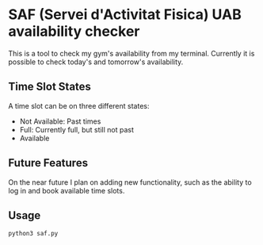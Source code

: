 # SAF (Servei d'Activitat Fisica) UAB availability checker
This is a tool to check my gym's availability from my terminal. Currently it is possible to check today's and tomorrow's availability.

## Time Slot States
A time slot can be on three different states:

- Not Available: Past times
- Full: Currently full, but still not past
- Available

## Future Features
On the near future I plan on adding new functionality, such as the ability to log in and book available time slots.

## Usage

```
python3 saf.py
```
